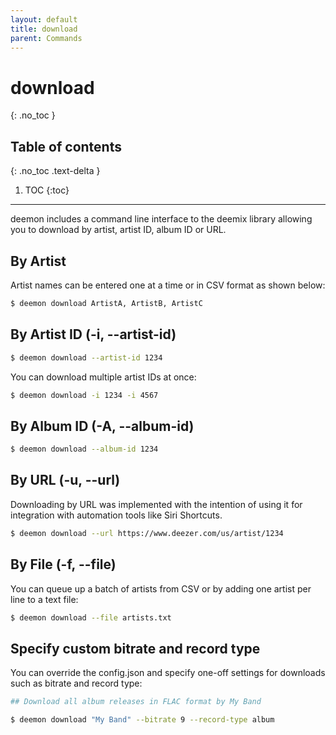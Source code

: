 ```yaml
---
layout: default
title: download
parent: Commands
---
```


# download
{: .no_toc }

## Table of contents
{: .no_toc .text-delta }

1. TOC
{:toc}

---
deemon includes a command line interface to the deemix library allowing you to download by artist, artist ID, album ID or URL.



## By Artist
Artist names can be entered one at a time or in CSV format as shown below:
```bash
$ deemon download ArtistA, ArtistB, ArtistC
```

## By Artist ID (-i, --artist-id)
```bash
$ deemon download --artist-id 1234
```

You can download multiple artist IDs at once:
```bash
$ deemon download -i 1234 -i 4567
```

## By Album ID (-A, --album-id)
```bash
$ deemon download --album-id 1234
```

## By URL (-u, --url)
Downloading by URL was implemented with the intention of using it for integration with automation tools like Siri Shortcuts.

```bash
$ deemon download --url https://www.deezer.com/us/artist/1234
```

## By File (-f, --file)
You can queue up a batch of artists from CSV or by adding one artist per line to a text file:

```bash
$ deemon download --file artists.txt
```

## Specify custom bitrate and record type
You can override the config.json and specify one-off settings for downloads such as bitrate and record type:

```bash
## Download all album releases in FLAC format by My Band

$ deemon download "My Band" --bitrate 9 --record-type album
```
